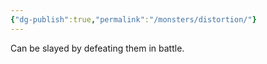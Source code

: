 ```yaml
---
{"dg-publish":true,"permalink":"/monsters/distortion/"}
---
```


Can be slayed by defeating them in battle.

